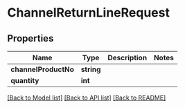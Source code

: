 # ChannelReturnLineRequest

## Properties
Name | Type | Description | Notes
------------ | ------------- | ------------- | -------------
**channelProductNo** | **string** |  | 
**quantity** | **int** |  | 

[[Back to Model list]](../README.md#documentation-for-models) [[Back to API list]](../README.md#documentation-for-api-endpoints) [[Back to README]](../README.md)


